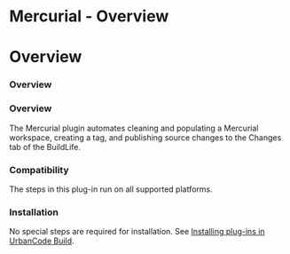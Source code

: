 
Mercurial - Overview
====================

# Overview


### Overview




### Overview

The Mercurial plugin automates cleaning and populating a Mercurial workspace, creating a tag, and publishing source changes to the Changes tab of the BuildLife.

### Compatibility

The steps in this plug-in run on all supported platforms.

### Installation

No special steps are required for installation. See [Installing plug-ins in UrbanCode Build](http://www-01.ibm.com/support/knowledgecenter/#!/SS8NMD_6.1.0/com.ibm.ucbuild.doc/topics/plugin_ch.html "Installing plug-ins in UrbanCode Build").

